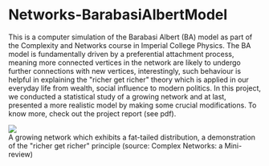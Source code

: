 # Networks-BarabasiAlbertModel

This is a computer simulation of the Barabasi Albert (BA) model as part of the Complexity and Networks course in Imperial College Physics. The BA model is fundamentally driven by a preferential attachment process, meaning more connected vertices in the network are likely to undergo further connections with new vertices, interestingly, such behaviour is helpful in explaining the "richer get richer" theory which is applied in our everyday life from wealth, social influence to modern politics. In this project, we conducted a statistical study of a growing network and at last, presented a more realistic model by making some crucial modifications. To know more, check out the project report (see pdf).

<img src="https://user-images.githubusercontent.com/97603154/190471813-e2ddada2-408d-4fe2-88ba-b35c9d2f482a.png">
<figcaption>A growing network which exhibits a fat-tailed distribution, a demonstration of the "richer get richer" principle (source: Complex Networks: a Mini-review)</figcaption>

